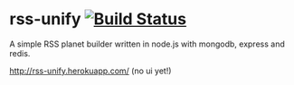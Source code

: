 rss-unify [![Build Status](https://travis-ci.org/xseignard/rss-unify.png?branch=master)](https://travis-ci.org/xseignard/rss-unify)
=========

A simple RSS planet builder written in node.js with mongodb, express and redis.

http://rss-unify.herokuapp.com/ (no ui yet!)
